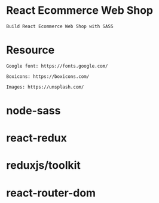 # React Ecommerce Web Shop

    Build React Ecommerce Web Shop with SASS


# Resource

    Google font: https://fonts.google.com/

    Boxicons: https://boxicons.com/

    Images: https://unsplash.com/

# node-sass
# react-redux
# reduxjs/toolkit
# react-router-dom


